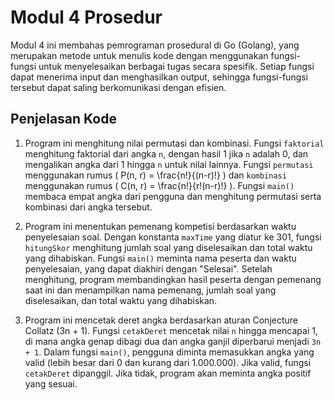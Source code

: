 # Modul 4 Prosedur

Modul 4 ini membahas pemrograman prosedural di Go (Golang), yang merupakan metode untuk menulis kode dengan menggunakan fungsi-fungsi untuk menyelesaikan berbagai tugas secara spesifik. Setiap fungsi dapat menerima input dan menghasilkan output, sehingga fungsi-fungsi tersebut dapat saling berkomunikasi dengan efisien.

## Penjelasan Kode

1. Program ini menghitung nilai permutasi dan kombinasi. Fungsi `faktorial` menghitung faktorial dari angka `n`, dengan hasil 1 jika `n` adalah 0, dan mengalikan angka dari 1 hingga `n` untuk nilai lainnya. Fungsi `permutasi` menggunakan rumus \( P(n, r) = \frac{n!}{(n-r)!} \) dan `kombinasi` menggunakan rumus \( C(n, r) = \frac{n!}{r!(n-r)!} \). Fungsi `main()` membaca empat angka dari pengguna dan menghitung permutasi serta kombinasi dari angka tersebut.

2. Program ini menentukan pemenang kompetisi berdasarkan waktu penyelesaian soal. Dengan konstanta `maxTime` yang diatur ke 301, fungsi `hitungSkor` menghitung jumlah soal yang diselesaikan dan total waktu yang dihabiskan. Fungsi `main()` meminta nama peserta dan waktu penyelesaian, yang dapat diakhiri dengan "Selesai". Setelah menghitung, program membandingkan hasil peserta dengan pemenang saat ini dan menampilkan nama pemenang, jumlah soal yang diselesaikan, dan total waktu yang dihabiskan.

3. Program ini mencetak deret angka berdasarkan aturan Conjecture Collatz (3n + 1). Fungsi `cetakDeret` mencetak nilai `n` hingga mencapai 1, di mana angka genap dibagi dua dan angka ganjil diperbarui menjadi `3n + 1`. Dalam fungsi `main()`, pengguna diminta memasukkan angka yang valid (lebih besar dari 0 dan kurang dari 1.000.000). Jika valid, fungsi `cetakDeret` dipanggil. Jika tidak, program akan meminta angka positif yang sesuai.
